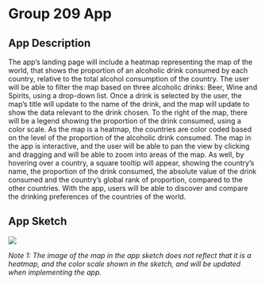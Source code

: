 # Group 209 App

## App Description
The app’s landing page will include a heatmap representing the map of the world, that shows the proportion of an alcoholic drink consumed by each country, relative to the total alcohol consumption of the country. The user will be able to filter the map based on three alcoholic drinks: Beer, Wine and Spirits, using a drop-down list. Once a drink is selected by the user, the map’s title will update to the name of the drink, and the map will update to show the data relevant to the drink chosen. To the right of the map, there will be a legend showing the proportion of the drink consumed, using a color scale. As the map is a heatmap, the countries are color coded based on the level of the proportion of the alcoholic drink consumed. The map in the app is interactive, and the user will be able to pan the view by clicking and dragging and will be able to zoom into areas of the map. As well, by hovering over a country, a square tooltip will appear, showing the country’s name, the proportion of the drink consumed, the absolute value of the drink consumed and the country’s global rank of proportion, compared to the other countries.  With the app, users will be able to discover and compare the drinking preferences of the countries of the world.  

## App Sketch
![]('img/app_sketch.png')

*Note 1: The image of the map in the app sketch does not reflect that it is a heatmap, and the color scale shown in the sketch, and will be updated when implementing the app.*
